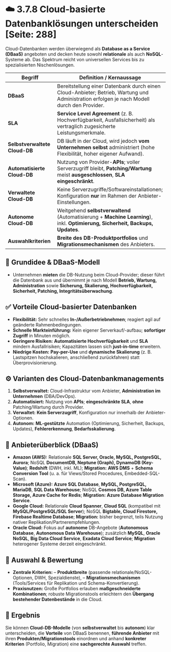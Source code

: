 # ☁️ 3.7.8 Cloud-basierte Datenbanklösungen unterscheiden [Seite: 288]

Cloud-Datenbanken werden überwiegend als **Database as a Service (DBaaS)** angeboten und decken heute sowohl **relationale** als auch **NoSQL**-Systeme ab. Das Spektrum reicht von universellen Services bis zu spezialisierten Nischenlösungen. 

| **Begriff**                   | **Definition / Kernaussage**                                                                                                                |
| ----------------------------- | ------------------------------------------------------------------------------------------------------------------------------------------- |
| **DBaaS**                     | Bereitstellung einer Datenbank durch einen Cloud-Anbieter; Betrieb, Wartung und Administration erfolgen je nach Modell durch den Provider.  |
| **SLA**                       | **Service Level Agreement** (z. B. Hochverfügbarkeit, Ausfallsicherheit) als vertraglich zugesicherte Leistungsmerkmale.                    |
| **Selbstverwaltete Cloud-DB** | DB läuft in der Cloud, wird jedoch **vom Unternehmen selbst** administriert (hohe Flexibilität, hoher eigener Aufwand).                     |
| **Automatisierte Cloud-DB**   | Nutzung von Provider-**APIs**; voller Serverzugriff bleibt, **Patching/Wartung** meist **ausgeschlossen**, **SLA eingeschränkt**.           |
| **Verwaltete Cloud-DB**       | Keine Serverzugriffe/Softwareinstallationen; Konfiguration **nur** im Rahmen der Anbieter-Einstellungen.                                    |
| **Autonome Cloud-DB**         | Weitgehend **selbstverwaltend** (Automatisierung + **Machine Learning**), inkl. **Optimierung, Sicherheit, Backups, Updates**.              |
| **Auswahlkriterien**          | **Breite des DB-Produktportfolios** und **Migrationsmechanismen** des Anbieters.                                                            |

## 🔧 Grundidee & DBaaS-Modell

* Unternehmen **mieten** die DB-Nutzung beim Cloud-Provider; dieser führt die Datenbank aus und übernimmt je nach Modell **Betrieb, Wartung, Administration** sowie **Sicherung, Skalierung, Hochverfügbarkeit, Sicherheit, Patching, Integritätsüberwachung**. 

## ✅ Vorteile Cloud-basierter Datenbanken

* **Flexibilität:** Sehr schnelles **In-/Außerbetriebnehmen**; reagiert agil auf geänderte Rahmenbedingungen. 
* **Schnelle Markteinführung:** Kein eigener Serverkauf/-aufbau; **sofortiger Zugriff** in Minuten möglich. 
* **Geringere Risiken:** **Automatisierte Hochverfügbarkeit** und **SLA** mindern Ausfallrisiken; Kapazitäten lassen sich **just-in-time** erweitern. 
* **Niedrige Kosten:** **Pay-per-Use** und **dynamische Skalierung** (z. B. Lastspitzen hochskalieren, anschließend zurückfahren) statt Überprovisionierung. 

## ⚙️ Varianten des Cloud-Datenbankmanagements

1. **Selbstverwaltet:** Cloud-Infrastruktur vom Anbieter, **Administration im Unternehmen** (DBA/DevOps). 
2. **Automatisiert:** Nutzung von **APIs**; **eingeschränkte SLA**, **ohne** Patching/Wartung durch Provider. 
3. **Verwaltet:** **Kein Serverzugriff**, Konfiguration nur innerhalb der Anbieter-Optionen. 
4. **Autonom:** **ML-gestützte** Automation (Optimierung, Sicherheit, Backups, Updates), **Fehlererkennung**, **Bedarfsskalierung**. 

## 🏢 Anbieterüberblick (DBaaS)

* **Amazon (AWS):** Relationale **SQL Server, Oracle, MySQL, PostgreSQL, Aurora**; NoSQL **DocumentDB, Neptune (Graph), DynamoDB (Key-Value)**; **Redshift** (DWH, inkl. ML); **Migration:** **AWS DMS** + **Schema Conversion Tool** (u. a. für Views/Stored Procedures, Embedded-SQL-Scan). 
* **Microsoft (Azure):** **Azure SQL Database**, **MySQL, PostgreSQL, MariaDB**, **SQL Data Warehouse**; NoSQL **Cosmos DB, Azure Table Storage, Azure Cache for Redis**; **Migration:** **Azure Database Migration Service**. 
* **Google Cloud:** Relationale **Cloud Spanner**, **Cloud SQL** (kompatibel mit **MySQL/PostgreSQL/SQL Server**); NoSQL **Bigtable, Cloud Firestore, Firebase Realtime Database**; **Migration:** bisher begrenzt, teils Nutzung nativer Replikation/Partnerempfehlungen. 
* **Oracle Cloud:** Fokus auf **autonome** DB-Angebote (**Autonomous Database**, **Autonomous Data Warehouse**); zusätzlich **MySQL**, **Oracle NoSQL**, **Big Data Cloud Service**, **Exadata Cloud Service**; **Migration** heterogener Systeme derzeit eingeschränkt. 

## 🧭 Auswahl & Bewertung

* **Zentrale Kriterien:**
  – **Produktbreite** (passende relationale/NoSQL-Optionen, DWH, Spezialdienste),
  – **Migrationsmechanismen** (Tools/Services für Replikation und Schema-Konvertierung). 
* **Praxisnutzen:** Große Portfolios erlauben **maßgeschneiderte Kombinationen**; robuste Migrationstools erleichtern den **Übergang bestehender Datenbestände** in die Cloud. 

## 🎯 Ergebnis

Sie können **Cloud-DB-Modelle** (von **selbstverwaltet** bis **autonom**) klar unterscheiden, die **Vorteile** von DBaaS benennen, **führende Anbieter** mit ihren **Produkten/Migrationstools** einordnen und anhand **konkreter Kriterien** (Portfolio, Migration) eine **sachgerechte Auswahl** treffen.
